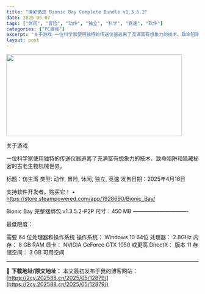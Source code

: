 ```yaml
---
title: "换影循迹 Bionic Bay Complete Bundle v1.3.5.2"
date: 2025-05-07
tags: ["休闲", "冒险", "动作", "独立", "科学", "竞速", "软件"]
categories: ["PC游戏"]
excerpt: "关于游戏 一位科学家使用独特的传送仪器逃离了充满富有想象力的技术、致命陷阱和隐藏秘密的古老生物机械世界。 标题：仿生湾 类型: 动作, 冒险, 休闲, 独立, 竞速 发售日期：2025年4月16日 支持软件开发者。购买它！ • https://store.steampowered.com/app/1&hellip;"
layout: post
---
```


<img class="aligncenter size-full wp-image-12873" src="https://2cy.202588.cn/wp-content/uploads/2025/05/2025050701095358.webp" alt="" width="460" height="215" />

关于游戏

一位科学家使用独特的传送仪器逃离了充满富有想象力的技术、致命陷阱和隐藏秘密的古老生物机械世界。

标题：仿生湾
类型: 动作, 冒险, 休闲, 独立, 竞速
发售日期：2025年4月16日

支持软件开发者。购买它！
• https://store.steampowered.com/app/1928690/Bionic_Bay/

Bionic Bay 完整捆绑包 v1.3.5.2-P2P
尺寸：450 MB
——————————-

最低限度：

需要 64 位处理器和操作系统
操作系统： Windows 10 64位
处理器： 2.8GHz
内存： 8 GB RAM
显卡： NVIDIA GeForce GTX 1050 或更高
DirectX： 版本 11
存储空间： 3 GB 可用空间

---
📖 **下载地址/原文地址：** 本文最初发布于我的博客网站：[https://2cy.202588.cn/2025/05/12879/](https://2cy.202588.cn/2025/05/12879/)
